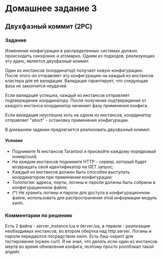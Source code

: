 # Домашнее задание 3
## Двухфазный коммит (2PC)
### Задание
Изменение конфигурации в распределенных системах должно происходить синхронно и атомарно. Одним из подходов, реализующих эту идею, является двухфазный коммит.

Один из инстансов (координатор) получает новую конфигурацию. После этого он отправляет эту конфигурацию на каждый из инстансов кластера для её валидации. Валидация гарантирует, что следующая фаза не закончится неудачей.

Если валидация успешна, каждый из инстансов отправляет подтверждение координатору. После получения подтверждения от каждого инстанса координатор начинает фазу применения конфига.

Если валидация неуспешна хоть на одном из инстансов, координатор отправляет "abort" - остановку применения конфигурации.

В домашнем задании предлагается реализовать двухфазный коммит.

#### Условие
 - Поднимите N инстансов Tarantool и присвойте каждому порядковый номер/uuid;
 - На каждом инстансов поднимите HTTP - сервер, который будет возвращать свой идентификатор на GET запрос;
 - Каждый из инстансов должен быть способен выступать координатором при применении конфигурации;
 - Топология: адреса, порты, логины и пароли должны быть собраны в конфигурационном файле;
 - (*) Не хранить логины и пароли для доступа в конфигурационном файле, использовать для распространения этой информации модуль swim.

### Комментарии по решению
Есть 2 файла - server_instance.lua и server.lua, в первом - реализация необходимых инстансов, во втором обертка над http.server.
Логины и пароли передаются посредством swim. Есть баш-скрипт для тестирования (нужен curl). Я не знал, что делать если один из инстансов мертв во время обновления конфига,
поэтому просто роллбэкал такой апдейт.